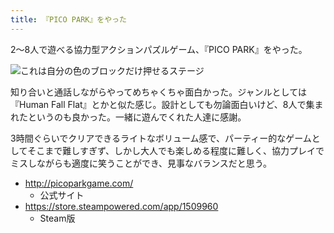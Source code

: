 ```yaml
---
title: 『PICO PARK』をやった
---
```


2～8人で遊べる協力型アクションパズルゲーム、『PICO PARK』をやった。

![](https://i.imgur.com/0vYJNfyh.png "これは自分の色のブロックだけ押せるステージ")

知り合いと通話しながらやってめちゃくちゃ面白かった。ジャンルとしては『Human Fall Flat』とかと似た感じ。設計としても勿論面白いけど、8人で集まれたというのも良かった。一緒に遊んでくれた人達に感謝。

3時間ぐらいでクリアできるライトなボリューム感で、パーティー的なゲームとしてそこまで難しすぎず、しかし大人でも楽しめる程度に難しく、協力プレイでミスしながらも適度に笑うことができ、見事なバランスだと思う。

- http://picoparkgame.com/
    - 公式サイト
- https://store.steampowered.com/app/1509960
    - Steam版
